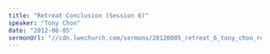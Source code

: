 ```yaml
---
title: "Retreat Conclusion (Session 6)"
speaker: "Tony Chon"
date: "2012-08-05"
sermonUrl: "//cdn.lwechurch.com/sermons/20120805_retreat_6_tony_chon_retreat_conclusion.mp3"
---
```

